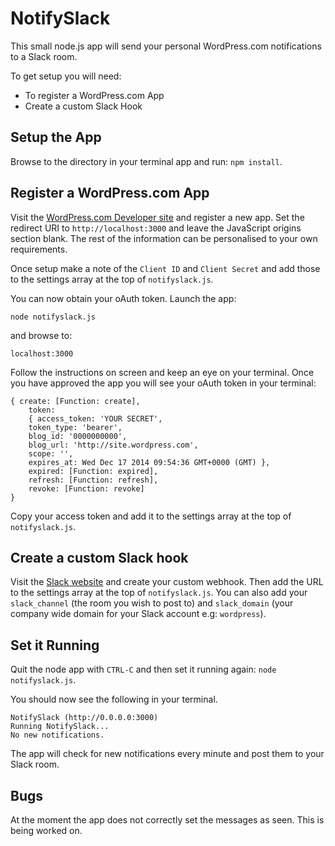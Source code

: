 # NotifySlack

This small node.js app will send your personal WordPress.com notifications to a Slack room.

To get setup you will need:

- To register a WordPress.com App
- Create a custom Slack Hook

## Setup the App

Browse to the directory in your terminal app and run: `npm install`.

## Register a WordPress.com App

Visit the [WordPress.com Developer site](https://developer.wordpress.com/apps/) and register a new app. Set the redirect URI to `http://localhost:3000` and leave the JavaScript origins section blank. The rest of the information can be personalised to your own requirements.

Once setup make a note of the `Client ID` and `Client Secret` and add those to the settings array at the top of `notifyslack.js`.

You can now obtain your oAuth token. Launch the app:

`node notifyslack.js`

and browse to:

`localhost:3000`

Follow the instructions on screen and keep an eye on your terminal. Once you have approved the app you will see your oAuth token in your terminal:

```
{ create: [Function: create],
	token:
	{ access_token: 'YOUR SECRET',
	token_type: 'bearer',
	blog_id: '0000000000',
	blog_url: 'http://site.wordpress.com',
	scope: '',
	expires_at: Wed Dec 17 2014 09:54:36 GMT+0000 (GMT) },
	expired: [Function: expired],
	refresh: [Function: refresh],
	revoke: [Function: revoke]
}
```

Copy your access token and add it to the settings array at the top of `notifyslack.js`.

## Create a custom Slack hook

Visit the [Slack website](https://slack.com/services/new/incoming-webhook) and create your custom webhook. Then add the URL to the settings array at the top of `notifyslack.js`. You can also add your `slack_channel` (the room you wish to post to) and `slack_domain` (your company wide domain for your Slack account e.g: `wordpress`).

## Set it Running

Quit the node app with `CTRL-C` and then set it running again: `node notifyslack.js`.

You should now see the following in your terminal.

```
NotifySlack (http://0.0.0.0:3000)
Running NotifySlack...
No new notifications.
```

The app will check for new notifications every minute and post them to your Slack room.

## Bugs

At the moment the app does not correctly set the messages as seen. This is being worked on.
